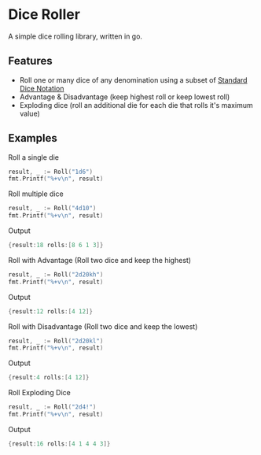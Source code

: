 # Dice Roller

A simple dice rolling library, written in go.

## Features

- Roll one or many dice of any denomination using a subset of [Standard Dice Notation](https://en.wikipedia.org/wiki/Dice_notation)
- Advantage & Disadvantage (keep highest roll or keep lowest roll)
- Exploding dice (roll an additional die for each die that rolls it's maximum value)

## Examples

Roll a single die

```go
result, _ := Roll("1d6")
fmt.Printf("%+v\n", result)
```

Roll multiple dice

```go
result, _ := Roll("4d10")
fmt.Printf("%+v\n", result)
```

Output

```go
{result:18 rolls:[8 6 1 3]}
```

Roll with Advantage (Roll two dice and keep the highest)

```go
result, _ := Roll("2d20kh")
fmt.Printf("%+v\n", result)
```

Output

```go
{result:12 rolls:[4 12]}
```

Roll with Disadvantage (Roll two dice and keep the lowest)

```go
result, _ := Roll("2d20kl")
fmt.Printf("%+v\n", result)
```

Output

```go
{result:4 rolls:[4 12]}
```

Roll Exploding Dice

```go
result, _ := Roll("2d4!")
fmt.Printf("%+v\n", result)
```

Output

```go
{result:16 rolls:[4 1 4 4 3]}
```